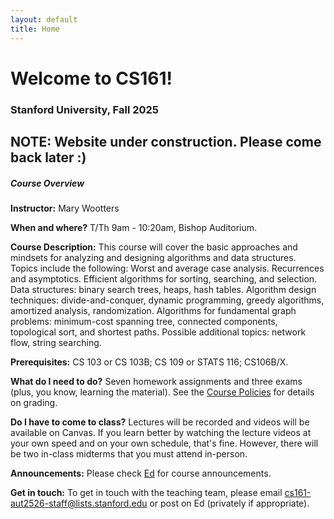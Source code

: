 ```yaml
---
layout: default
title: Home
---
```


# Welcome to CS161!

### Stanford University, Fall 2025

## NOTE: Website under construction.  Please come back later :)

<div class="card mb-4">
  <!--<div class="card-header">
  </div>-->
  <div class="card-body">
    <h5 class="card-title">Course Overview</h5>
    <p class="card-text">

<p><b>Instructor:</b> Mary Wootters</p>
    </p>

<p>
<b>When and where?</b> T/Th 9am - 10:20am, Bishop Auditorium.
    </p>

<p>
<b>Course Description:</b> This course will cover the basic approaches and mindsets for analyzing and designing algorithms and data structures. Topics include the following: Worst and average case analysis. Recurrences and asymptotics. Efficient algorithms for sorting, searching, and selection. Data structures: binary search trees, heaps, hash tables. Algorithm design techniques: divide-and-conquer, dynamic programming, greedy algorithms, amortized analysis, randomization. Algorithms for fundamental graph problems: minimum-cost spanning tree, connected components, topological sort, and shortest paths. Possible additional topics: network flow, string searching.
    </p>

<p>
<b>Prerequisites:</b> CS 103 or CS 103B; CS 109 or STATS 116; CS106B/X.
    </p>

<p>
<b>What do I need to do?</b> Seven homework assignments and three exams (plus, you know, learning the material). See the <a href="/policies.md">Course Policies</a> for details on grading.
    </p>

<p>
<b>Do I have to come to class?</b> Lectures will be recorded and videos will be available on Canvas. If you learn better by watching the lecture videos at your own speed and on your own schedule, that's fine.  However, there will be two in-class midterms that you must attend in-person.
    </p>


<p>
<b>Announcements:</b> Please check <a href="https://edstem.org/us/courses/81380/discussion">Ed</a> for course announcements.
    </p>

<p>
<b>Get in touch:</b> To get in touch with the teaching team, please email <a href="mailto:cs161-aut2526-staff@lists.stanford.edu">cs161-aut2526-staff@lists.stanford.edu</a> or post on Ed (privately if appropriate).
    </p>
  </div>
</div>

